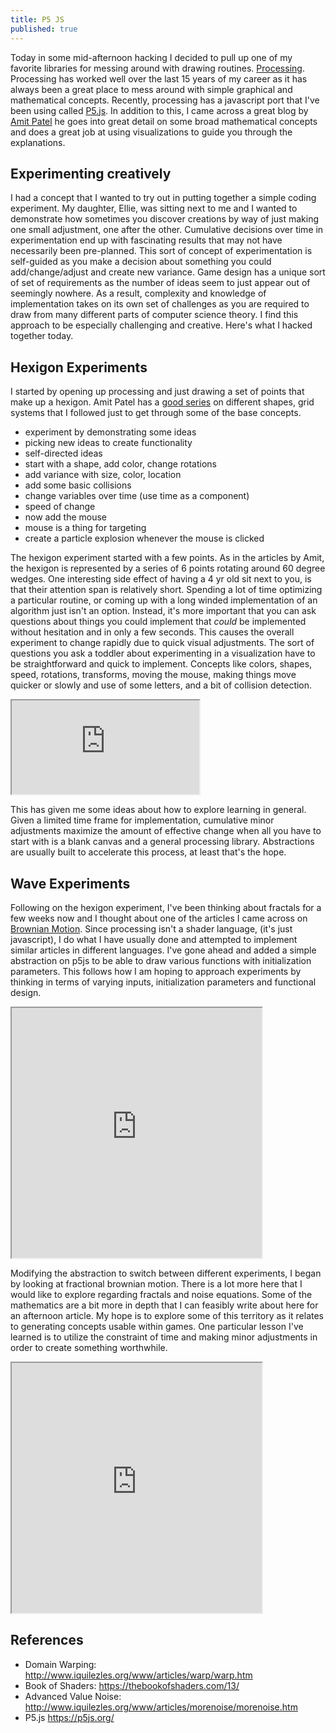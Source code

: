 ```yaml
---
title: P5 JS
published: true
---
```


Today in some mid-afternoon hacking I decided to pull up one of my favorite libraries for messing around with drawing routines. [Processing](https://processing.org/). Processing has worked well over the last 15 years of my career as it has always been a great place to mess around with simple graphical and mathematical concepts. Recently, processing has a javascript port that I've been using called [P5.js](https://p5js.org/reference/). In addition to this, I came across a great blog by [Amit Patel](https://simblob.blogspot.com) he goes into great detail on some broad mathematical concepts and does a great job at using visualizations to guide you through the explanations.


## Experimenting creatively

I had a concept that I wanted to try out in putting together a simple coding experiment. My daughter, Ellie, was sitting next to me and I wanted to demonstrate how sometimes you discover creations by way of just making one small adjustment, one after the other. Cumulative decisions over time in experimentation end up with fascinating results that may not have necessarily been pre-planned. This sort of concept of experimentation is self-guided as you make a decision about something you could add/change/adjust and create new variance. Game design has a unique sort of set of requirements as the number of ideas seem to just appear out of seemingly nowhere. As a result, complexity and knowledge of implementation takes on its own set of challenges as you are required to draw from many different parts of computer science theory. I find this approach to be especially challenging and creative. Here's what I hacked together today.


## Hexigon Experiments

I started by opening up processing and just drawing a set of points that make up a hexigon. Amit Patel has a [good series](https://www.redblobgames.com/grids/hexagons/) on different shapes, grid systems that I followed just to get through some of the base concepts.

- experiment by demonstrating some ideas
- picking new ideas to create functionality
- self-directed ideas
- start with a shape, add color, change rotations
- add variance with size, color, location
- add some basic collisions
- change variables over time (use time as a component)
- speed of change
- now add the mouse
- mouse is a thing for targeting
- create a particle explosion whenever the mouse is clicked

The hexigon experiment started with a few points. As in the articles by Amit, the hexigon is represented by a series of 6 points rotating around 60 degree wedges. One interesting side effect of having a 4 yr old sit next to you, is that their attention span is relatively short. Spending a lot of time optimizing a particular routine, or coming up with a long winded implementation of an algorithm just isn't an option. Instead, it's more important that you can ask questions about things you could implement that *could* be implemented without hesitation and in only a few seconds. This causes the overall experiment to change rapidly due to quick visual adjustments. The sort of questions you ask a toddler about experimenting in a visualization have to be straightforward and quick to implement. Concepts like colors, shapes, speed, rotations, transforms, moving the mouse, making things move quicker or slowly and use of some letters, and a bit of collision detection. 

<iframe src="https://editor.p5js.org/nyxtom/embed/P2Mw6o6Kd"></iframe>

This has given me some ideas about how to explore learning in general. Given a limited time frame for implementation, cumulative minor adjustments maximize the amount of effective change when all you have to start with is a blank canvas and a general processing library. Abstractions are usually built to accelerate this process, at least that's the hope.


## Wave Experiments

Following on the hexigon experiment, I've been thinking about fractals for a few weeks now and I thought about one of the articles I came across on [Brownian Motion](https://thebookofshaders.com/13/). Since processing isn't a shader language, (it's just javascript), I do what I have usually done and attempted to implement similar articles in different languages. I've gone ahead and added a simple abstraction on p5js to be able to draw various functions with initialization parameters. This follows how I am hoping to approach experiments by thinking in terms of varying inputs, initialization parameters and functional design.

<iframe src="https://editor.p5js.org/nyxtom/embed/93_UTqpoX" width="400" height="400"></iframe>

Modifying the abstraction to switch between different experiments, I began by looking at fractional brownian motion. There is a lot more here that I would like to explore regarding fractals and noise equations. Some of the mathematics are a bit more in depth that I can feasibly write about here for an afternoon article. My hope is to explore some of this territory as it relates to generating concepts usable within games. One particular lesson I've learned is to utilize the constraint of time and making minor adjustments in order to create something worthwhile.

<iframe src="https://editor.p5js.org/nyxtom/embed/vkOZ8ynYY" width="400" height="400"></iframe>


## References

* Domain Warping: http://www.iquilezles.org/www/articles/warp/warp.htm
* Book of Shaders: https://thebookofshaders.com/13/
* Advanced Value Noise: http://www.iquilezles.org/www/articles/morenoise/morenoise.htm
* P5.js https://p5js.org/


